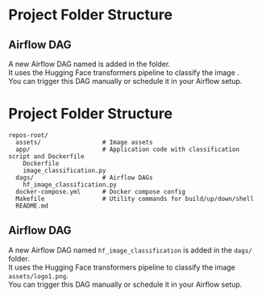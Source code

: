 
# Project Folder Structure


## Airflow DAG

A new Airflow DAG named  is added in the  folder.  
It uses the Hugging Face transformers pipeline to classify the image .  
You can trigger this DAG manually or schedule it in your Airflow setup.

# Project Folder Structure
```
repos-root/
  assets/                 # Image assets
  app/                    # Application code with classification script and Dockerfile
    Dockerfile
    image_classification.py
  dags/                   # Airflow DAGs
    hf_image_classification.py
  docker-compose.yml      # Docker compose config
  Makefile                # Utility commands for build/up/down/shell
  README.md
```

## Airflow DAG

A new Airflow DAG named `hf_image_classification` is added in the `dags/` folder.  
It uses the Hugging Face transformers pipeline to classify the image `assets/logo1.png`.  
You can trigger this DAG manually or schedule it in your Airflow setup.
